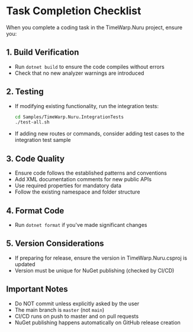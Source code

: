 # Task Completion Checklist

When you complete a coding task in the TimeWarp.Nuru project, ensure you:

## 1. Build Verification
- Run `dotnet build` to ensure the code compiles without errors
- Check that no new analyzer warnings are introduced

## 2. Testing
- If modifying existing functionality, run the integration tests:
  ```bash
  cd Samples/TimeWarp.Nuru.IntegrationTests
  ./test-all.sh
  ```
- If adding new routes or commands, consider adding test cases to the integration test sample

## 3. Code Quality
- Ensure code follows the established patterns and conventions
- Add XML documentation comments for new public APIs
- Use required properties for mandatory data
- Follow the existing namespace and folder structure

## 4. Format Code
- Run `dotnet format` if you've made significant changes

## 5. Version Considerations
- If preparing for release, ensure the version in TimeWarp.Nuru.csproj is updated
- Version must be unique for NuGet publishing (checked by CI/CD)

## Important Notes
- Do NOT commit unless explicitly asked by the user
- The main branch is `master` (not `main`)
- CI/CD runs on push to master and on pull requests
- NuGet publishing happens automatically on GitHub release creation